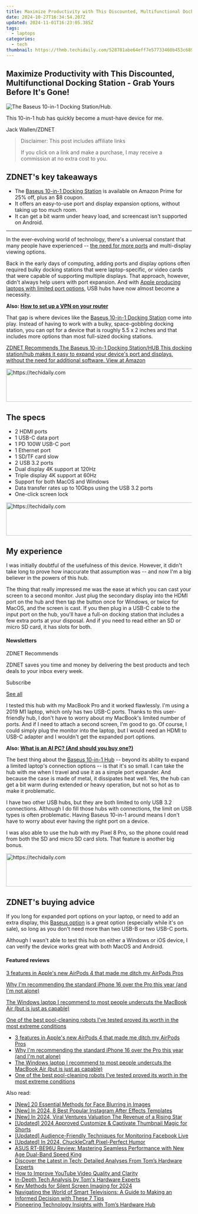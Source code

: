 ```yaml
---
title: Maximize Productivity with This Discounted, Multifunctional Docking Station - Grab Yours Before It's Gone!
date: 2024-10-27T16:34:54.207Z
updated: 2024-11-01T16:23:05.385Z
tags:
  - laptops
categories:
  - tech
thumbnail: https://thmb.techidaily.com/528781abe64eff7e57733460b453c6895f2f9ec8900c30ab49d86e203a9429b2.jpg
---
```


## Maximize Productivity with This Discounted, Multifunctional Docking Station - Grab Yours Before It's Gone!

![The Baseus 10-in-1 Docking Station/Hub.](https://www.zdnet.com/a/img/resize/533429bcefaf378f2233f0d0010245b86726416c/2024/02/27/8e646f4f-b5f6-4364-92c9-501615a413c7/10in1hero.jpg?auto=webp&width=1280)

This 10-in-1 hub has quickly become a must-have device for me.

Jack Wallen/ZDNET

>  Disclaimer: This post includes affiliate links
>
>  If you click on a link and make a purchase, I may receive a commission at no extra cost to you.
>

## ZDNET's key takeaways

* The [Baseus 10-in-1 Docking Station](https://buy.geni.us/Proxy.ashx?TSID=368250&GR%5FURL=https%3A%2F%2Fwww.amazon.com%2FBaseus-Docking-Station-Monitor-Ethernet%2Fdp%2FB0CJBSS7Z9%3Ftag%3Dzd-buy-button-20%26ascsubtag%3D%5F%5FCOM%5FCLICK%5FID%5F%5F%7C1ccc64ec-771e-4a68-a1de-8db6bde1b31f%7Cdtp&dtb=1) is available on Amazon Prime for 25% off, plus an $8 coupon.
* It offers an easy-to-use port and display expansion options, without taking up too much room.
* It can get a bit warm under heavy load, and screencast isn't supported on Android.

---

In the ever-evolving world of technology, there's a universal constant that many people have experienced -- [the need for more ports](https://www.zdnet.com/article/i-turned-my-laptop-into-a-desktop-pc-and-ive-never-been-more-productive/) and multi-display viewing options.

Back in the early days of computing, adding ports and display options often required bulky docking stations that were laptop-specific, or video cards that were capable of supporting multiple displays. That approach, however, didn't always help users with port expansion. And with [Apple producing laptops with limited port options](https://www.zdnet.com/article/getting-the-most-from-your-laptop-with-these-awesome-accessories/), USB hubs have now almost become a necessity. 

**Also: [How to set up a VPN on your router](https://www.zdnet.com/article/how-to-set-up-a-vpn-on-your-router/)**

That gap is where devices like the [Baseus 10-in-1 Docking Station](https://buy.geni.us/Proxy.ashx?TSID=368250&GR%5FURL=https%3A%2F%2Fwww.amazon.com%2FBaseus-Docking-Station-Monitor-Ethernet%2Fdp%2FB0CJBSS7Z9%3Ftag%3Dzd-buy-button-20%26ascsubtag%3D%5F%5FCOM%5FCLICK%5FID%5F%5F%7C1ccc64ec-771e-4a68-a1de-8db6bde1b31f%7Cdtp&dtb=1) come into play. Instead of having to work with a bulky, space-gobbling docking station, you can opt for a device that is roughly 5.5 x 2 inches and that includes more options than most full-sized docking stations. 

[ZDNET Recommends The Baseus 10-in-1 Docking Station/HUB This docking station/hub makes it easy to expand your device's port and displays, without the need for additional software. View at Amazon](https://buy.geni.us/Proxy.ashx?TSID=368250&GR%5FURL=https%3A%2F%2Fwww.amazon.com%2FBaseus-Docking-Station-Monitor-Ethernet%2Fdp%2FB0CJBSS7Z9%3Ftag%3Dzd-buy-button-20%26ascsubtag%3D%5F%5FCOM%5FCLICK%5FID%5F%5F%7C1ccc64ec-771e-4a68-a1de-8db6bde1b31f%7Cdtp&dtb=1)

<!-- affiliate ads begin -->
<a href="https://aligracehair.sjv.io/c/5597632/1972684/19272" target="_top" id="1972684">
  <img src="//a.impactradius-go.com/display-ad/19272-1972684" border="0" alt="https://techidaily.com" width="728" height="90"/>
</a>
<img height="0" width="0" src="https://aligracehair.sjv.io/i/5597632/1972684/19272" style="position:absolute;visibility:hidden;" border="0" />
<!-- affiliate ads end -->

## The specs

* 2 HDMI ports
* 1 USB-C data port
* 1 PD 100W USB-C port
* 1 Ethernet port
* 1 SD/TF card slow
* 2 USB 3.2 ports
* Dual display 4K support at 120Hz
* Triple display 4K support at 60Hz
* Support for both MacOS and Windows
* Data transfer rates up to 10Gbps using the USB 3.2 ports
* One-click screen lock

<!-- affiliate ads begin -->
<a href="https://appsumo.8odi.net/c/5597632/2118325/7443" target="_top" id="2118325">
  <img src="//a.impactradius-go.com/display-ad/7443-2118325" border="0" alt="https://techidaily.com" width="728" height="90"/>
</a>
<img height="0" width="0" src="https://appsumo.8odi.net/i/5597632/2118325/7443" style="position:absolute;visibility:hidden;" border="0" />
<!-- affiliate ads end -->

## My experience

I was initially doubtful of the usefulness of this device. However, it didn't take long to prove how inaccurate that assumption was -- and now I'm a big believer in the powers of this hub. 

The thing that really impressed me was the ease at which you can cast your screen to a second monitor. Just plug the secondary display into the HDMI port on the hub and then tap the button once for Windows, or twice for MacOS, and the screen is cast. If you then plug in a USB-C cable to the input port on the hub, you'll have a full-on docking station that includes a few extra ports at your disposal. And if you need to read either an SD or micro SD card, it has slots for both.

#### Newsletters

ZDNET Recommends

ZDNET saves you time and money by delivering the best products and tech deals to your inbox every week.

 Subscribe

[See all](https://www.zdnet.com/newsletters/)

I tested this hub with my MacBook Pro and it worked flawlessly. I'm using a 2019 M1 laptop, which only has two USB-C ports. Thanks to this user-friendly hub, I don't have to worry about my MacBook's limited number of ports. And if I need to attach a second screen, I'm good to go. Of course, I could simply plug the monitor into the laptop, but I would need an HDMI to USB-C adapter and I wouldn't get the expanded port options.

**Also: [What is an AI PC? (And should you buy one?)](https://www.zdnet.com/article/what-is-an-ai-pc-and-should-you-buy-one/)**

The best thing about the [Baseus 10-in-1 Hub](https://buy.geni.us/Proxy.ashx?TSID=368250&GR%5FURL=https%3A%2F%2Fwww.amazon.com%2FBaseus-Docking-Station-Monitor-Ethernet%2Fdp%2FB0CJBSS7Z9%3Ftag%3Dzd-buy-button-20%26ascsubtag%3D%5F%5FCOM%5FCLICK%5FID%5F%5F%7C1ccc64ec-771e-4a68-a1de-8db6bde1b31f%7Cdtp&dtb=1) \-- beyond its ability to expand a limited laptop's connection options -- is that it's so small. I can take the hub with me when I travel and use it as a simple port expander. And because the case is made of metal, it dissipates heat well. Yes, the hub can get a bit warm during extended or heavy operation, but not so hot as to make it problematic.

I have two other USB hubs, but they are both limited to only USB 3.2 connections. Although I do fill those hubs with connections, the limit on USB types is often problematic. Having Baseus 10-in-1 around means I don't have to worry about ever having the right port on a device.

I was also able to use the hub with my Pixel 8 Pro, so the phone could read from both the SD and micro SD card slots. That feature is another big bonus.

<!-- affiliate ads begin -->
<a href="https://laganoo.pxf.io/c/5597632/1528703/16446" target="_top" id="1528703">
  <img src="//a.impactradius-go.com/display-ad/16446-1528703" border="0" alt="https://techidaily.com" width="728" height="90"/>
</a>
<img height="0" width="0" src="https://laganoo.pxf.io/i/5597632/1528703/16446" style="position:absolute;visibility:hidden;" border="0" />
<!-- affiliate ads end -->

## ZDNET's buying advice

If you long for expanded port options on your laptop, or need to add an extra display, this [Baseus option](https://buy.geni.us/Proxy.ashx?TSID=368250&GR%5FURL=https%3A%2F%2Fwww.amazon.com%2FBaseus-Docking-Station-Monitor-Ethernet%2Fdp%2FB0CJBSS7Z9%3Ftag%3Dzd-buy-button-20%26ascsubtag%3D%5F%5FCOM%5FCLICK%5FID%5F%5F%7C1ccc64ec-771e-4a68-a1de-8db6bde1b31f%7Cdtp&dtb=1) is a great option (especially while it's on sale), so long as you don't need more than two USB-B or two USB-C ports.

Although I wasn't able to test this hub on either a Windows or iOS device, I can verify the device works great with both MacOS and Android. 

#### Featured reviews

[3 features in Apple's new AirPods 4 that made me ditch my AirPods Pros](https://www.zdnet.com/article/3-features-in-apples-new-airpods-4-that-made-me-ditch-my-airpods-pros/ "3 features in Apple's new AirPods 4 that made me ditch my AirPods Pros")

[Why I'm recommending the standard iPhone 16 over the Pro this year (and I'm not alone)](https://www.zdnet.com/article/why-im-recommending-the-standard-iphone-16-over-the-pro-this-year-and-im-not-alone/ "Why I'm recommending the standard iPhone 16 over the Pro this year (and I'm not alone)")

[The Windows laptop I recommend to most people undercuts the MacBook Air (but is just as capable)](https://www.zdnet.com/article/the-windows-laptop-i-recommend-to-most-people-undercuts-the-macbook-air-but-is-just-as-capable/ "The Windows laptop I recommend to most people undercuts the MacBook Air (but is just as capable)")

[One of the best pool-cleaning robots I've tested proved its worth in the most extreme conditions](https://www.zdnet.com/article/one-of-the-best-pool-cleaning-robots-ive-tested-proved-its-worth-in-the-most-extreme-conditions/ "One of the best pool-cleaning robots I've tested proved its worth in the most extreme conditions")

* [3 features in Apple's new AirPods 4 that made me ditch my AirPods Pros](https://www.zdnet.com/article/3-features-in-apples-new-airpods-4-that-made-me-ditch-my-airpods-pros/ "3 features in Apple's new AirPods 4 that made me ditch my AirPods Pros")
* [Why I'm recommending the standard iPhone 16 over the Pro this year (and I'm not alone)](https://www.zdnet.com/article/why-im-recommending-the-standard-iphone-16-over-the-pro-this-year-and-im-not-alone/ "Why I'm recommending the standard iPhone 16 over the Pro this year (and I'm not alone)")
* [The Windows laptop I recommend to most people undercuts the MacBook Air (but is just as capable)](https://www.zdnet.com/article/the-windows-laptop-i-recommend-to-most-people-undercuts-the-macbook-air-but-is-just-as-capable/ "The Windows laptop I recommend to most people undercuts the MacBook Air (but is just as capable)")
* [One of the best pool-cleaning robots I've tested proved its worth in the most extreme conditions](https://www.zdnet.com/article/one-of-the-best-pool-cleaning-robots-ive-tested-proved-its-worth-in-the-most-extreme-conditions/ "One of the best pool-cleaning robots I've tested proved its worth in the most extreme conditions")

<ins class="adsbygoogle"
     style="display:block"
     data-ad-format="autorelaxed"
     data-ad-client="ca-pub-7571918770474297"
     data-ad-slot="1223367746"></ins>

<ins class="adsbygoogle"
     style="display:block"
     data-ad-client="ca-pub-7571918770474297"
     data-ad-slot="8358498916"
     data-ad-format="auto"
     data-full-width-responsive="true"></ins>

<span class="atpl-alsoreadstyle">Also read:</span>
<div><ul>
<li><a href="https://extra-information.techidaily.com/new-20-essential-methods-for-face-blurring-in-images/"><u>[New] 20 Essential Methods for Face Blurring in Images</u></a></li>
<li><a href="https://instagram-videos.techidaily.com/new-in-2024-8-best-popular-instagram-after-effects-templates/"><u>[New] In 2024, 8 Best Popular Instagram After Effects Templates</u></a></li>
<li><a href="https://vp-tips.techidaily.com/new-in-2024-viral-ventures-valuation-the-revenue-of-a-rising-star/"><u>[New] In 2024, Viral Ventures Valuation The Revenue of a Rising Star</u></a></li>
<li><a href="https://youtube-sure.techidaily.com/ed-2024-approved-customize-and-captivate-thumbnail-magic-for-shorts/"><u>[Updated] 2024 Approved Customize & Captivate Thumbnail Magic for Shorts</u></a></li>
<li><a href="https://facebook-video-files.techidaily.com/updated-audience-friendly-techniques-for-monitoring-facebook-live/"><u>[Updated] Audience-Friendly Techniques for Monitoring Facebook Live</u></a></li>
<li><a href="https://fox-cloud.techidaily.com/updated-in-2024-chucklecraft-pixel-perfect-humor/"><u>[Updated] In 2024, ChuckleCraft Pixel-Perfect Humor</u></a></li>
<li><a href="https://hardware-reviews.techidaily.com/asus-rt-be96u-review-mastering-seamless-performance-with-new-age-dual-band-speed-king/"><u>ASUS RT-BE96U Review: Mastering Seamless Performance with New Age Dual-Band Speed King</u></a></li>
<li><a href="https://hardware-reviews.techidaily.com/discover-the-latest-in-tech-detailed-analyses-from-toms-hardware-experts/"><u>Discover the Latest in Tech: Detailed Analyses From Tom’s Hardware Experts</u></a></li>
<li><a href="https://extra-lessons.techidaily.com/how-to-improve-youtube-video-quality-and-clarity/"><u>How to Improve YouTube Video Quality and Clarity</u></a></li>
<li><a href="https://hardware-reviews.techidaily.com/in-depth-tech-analysis-by-toms-hardware-experts/"><u>In-Depth Tech Analysis by Tom's Hardware Experts</u></a></li>
<li><a href="https://remote-screen-capture.techidaily.com/key-methods-for-silent-screen-imaging-for-2024/"><u>Key Methods for Silent Screen Imaging for 2024</u></a></li>
<li><a href="https://tech-recovery.techidaily.com/navigating-the-world-of-smart-televisions-a-guide-to-making-an-informed-decision-with-these-7-tips/"><u>Navigating the World of Smart Televisions: A Guide to Making an Informed Decision with These 7 Tips</u></a></li>
<li><a href="https://hardware-reviews.techidaily.com/pioneering-technology-insights-with-toms-hardware-hub/"><u>Pioneering Technology Insights with Tom’s Hardware Hub</u></a></li>
</ul></div>

